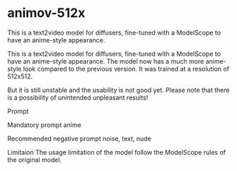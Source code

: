 # animov-512x
This is a text2video model for diffusers, fine-tuned with a ModelScope to have an anime-style appearance.

This is a text2video model for diffusers, fine-tuned with a ModelScope to have an anime-style appearance.
The model now has a much more anime-style look compared to the previous version.
It was trained at a resolution of 512x512.

But it is still unstable and the usability is not good yet.
Please note that there is a possibility of unintended unpleasant results!

Prompt

Mandatory prompt
anime

Recommended negative prompt
noise, text, nude

Limitaion
The usage limitation of the model follow the ModelScope rules of the original model.
